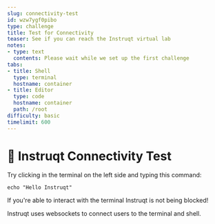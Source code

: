 ```yaml
---
slug: connectivity-test
id: wzw7ygf0pibo
type: challenge
title: Test for Connectivity
teaser: See if you can reach the Instruqt virtual lab
notes:
- type: text
  contents: Please wait while we set up the first challenge
tabs:
- title: Shell
  type: terminal
  hostname: container
- title: Editor
  type: code
  hostname: container
  path: /root
difficulty: basic
timelimit: 600
---
```


🤖 Instruqt Connectivity Test
==============

Try clicking in the terminal on the left side and typing this command:

```
echo "Hello Instruqt"
```

If you're able to interact with the terminal Instruqt is not being blocked!

Instruqt uses websockets to connect users to the terminal and shell.

